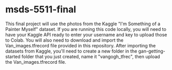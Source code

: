 # msds-5511-final

This  final project will use the photos from the Kaggle "I'm Something of a Painter Myself" dataset. If you are running this code locally, you will need to have your Kaggle API ready to enter your username and key to upload those to Colab. You will also need to download and import the Van_images.tfrecord file provided in this repository. After importing the datasets from Kaggle, you'll need to create a new folder in the gan-getting-started folder that you just created, name it "vangogh_tfrec", then upload the Van_images.tfrecord  file. 

